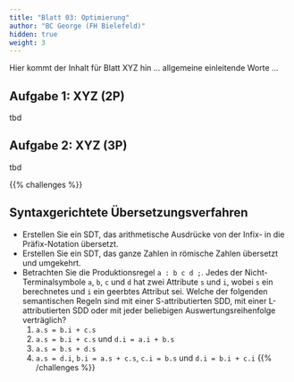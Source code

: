 ```yaml
---
title: "Blatt 03: Optimierung"
author: "BC George (FH Bielefeld)"
hidden: true
weight: 3
---
```



Hier kommt der Inhalt für Blatt XYZ hin ... allgemeine einleitende Worte ...

## Aufgabe 1: XYZ (2P)

tbd

## Aufgabe 2: XYZ (3P)

tbd



{{% challenges %}}
## Syntaxgerichtete Übersetzungsverfahren

*   Erstellen Sie ein SDT, das arithmetische Ausdrücke von der Infix- in die Präfix-Notation übersetzt.
*   Erstellen Sie ein SDT, das ganze Zahlen in römische Zahlen übersetzt und umgekehrt.
*   Betrachten Sie die Produktionsregel `a : b c d ;`. Jedes der Nicht-Terminalsymbole `a`, `b`, `c` und
    `d` hat zwei Attribute `s` und `i`, wobei `s` ein berechnetes und `i` ein geerbtes Attribut sei.
    Welche der folgenden semantischen Regeln sind mit einer S-attributierten SDD, mit einer L-attributierten
    SDD oder mit jeder beliebigen Auswertungsreihenfolge verträglich?
    1.  `a.s = b.i + c.s`
    2.  `a.s = b.i + c.s` und `d.i = a.i + b.s`
    3.  `a.s = b.s + d.s`
    4.  `a.s = d.i`, `b.i = a.s + c.s`, `c.i = b.s` und `d.i = b.i + c.i`
{{% /challenges %}}
